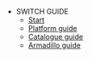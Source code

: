 - SWITCH GUIDE
    - [Start](/)
    - [Platform guide](/molgenis/)
    - [Catalogue guide](/catalogue/)
    - [Armadillo guide](/armadillo/)